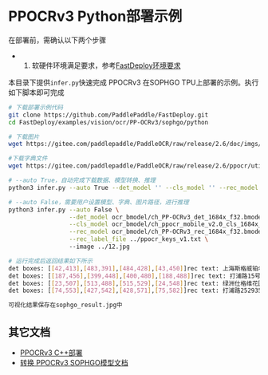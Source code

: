 # PPOCRv3 Python部署示例

在部署前，需确认以下两个步骤

- 1. 软硬件环境满足要求，参考[FastDeploy环境要求](../../../../../../docs/cn/build_and_install/sophgo.md)

本目录下提供`infer.py`快速完成 PPOCRv3 在SOPHGO TPU上部署的示例。执行如下脚本即可完成

```bash
# 下载部署示例代码
git clone https://github.com/PaddlePaddle/FastDeploy.git
cd FastDeploy/examples/vision/ocr/PP-OCRv3/sophgo/python

# 下载图片
wget https://gitee.com/paddlepaddle/PaddleOCR/raw/release/2.6/doc/imgs/12.jpg

#下载字典文件
wget https://gitee.com/paddlepaddle/PaddleOCR/raw/release/2.6/ppocr/utils/ppocr_keys_v1.txt

# --auto True，自动完成下载数据、模型转换、推理
python3 infer.py --auto True --det_model '' --cls_model '' --rec_model '' --rec_label_file '' --image ''

# --auto False，需要用户设置模型、字典、图片路径，进行推理
python3 infer.py --auto False \
                 --det_model ocr_bmodel/ch_PP-OCRv3_det_1684x_f32.bmodel \
                 --cls_model ocr_bmodel/ch_ppocr_mobile_v2.0_cls_1684x_f32.bmodel \
                 --rec_model ocr_bmodel/ch_PP-OCRv3_rec_1684x_f32.bmodel \
                 --rec_label_file ../ppocr_keys_v1.txt \  
                 --image ../12.jpg

# 运行完成后返回结果如下所示
det boxes: [[42,413],[483,391],[484,428],[43,450]]rec text: 上海斯格威铂尔大酒店 rec score:0.952958 cls label: 0 cls score: 1.000000
det boxes: [[187,456],[399,448],[400,480],[188,488]]rec text: 打浦路15号 rec score:0.897335 cls label: 0 cls score: 1.000000
det boxes: [[23,507],[513,488],[515,529],[24,548]]rec text: 绿洲仕格维花园公寓 rec score:0.994589 cls label: 0 cls score: 1.000000
det boxes: [[74,553],[427,542],[428,571],[75,582]]rec text: 打浦路252935号 rec score:0.900663 cls label: 0 cls score: 1.000000

可视化结果保存在sophgo_result.jpg中
```

## 其它文档
- [PPOCRv3 C++部署](../cpp)
- [转换 PPOCRv3 SOPHGO模型文档](../README.md)
